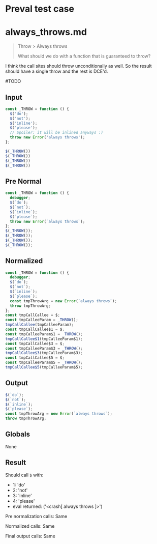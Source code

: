 # Preval test case

# always_throws.md

> Throw > Always throws
>
> What should we do with a function that is guaranteed to throw?

I think the call sites should throw unconditionally as well. So the result should have a single throw and the rest is DCE'd.

#TODO

## Input

`````js filename=intro
const _THROW = function () {
  $('do');
  $('not');
  $('inline');
  $('please');
  // Spoiler: it will be inlined anyways :)
  throw new Error('always throws');
};

$(_THROW())
$(_THROW())
$(_THROW())
$(_THROW())
`````

## Pre Normal

`````js filename=intro
const _THROW = function () {
  debugger;
  $(`do`);
  $(`not`);
  $(`inline`);
  $(`please`);
  throw new Error(`always throws`);
};
$(_THROW());
$(_THROW());
$(_THROW());
$(_THROW());
`````

## Normalized

`````js filename=intro
const _THROW = function () {
  debugger;
  $(`do`);
  $(`not`);
  $(`inline`);
  $(`please`);
  const tmpThrowArg = new Error(`always throws`);
  throw tmpThrowArg;
};
const tmpCallCallee = $;
const tmpCalleeParam = _THROW();
tmpCallCallee(tmpCalleeParam);
const tmpCallCallee$1 = $;
const tmpCalleeParam$1 = _THROW();
tmpCallCallee$1(tmpCalleeParam$1);
const tmpCallCallee$3 = $;
const tmpCalleeParam$3 = _THROW();
tmpCallCallee$3(tmpCalleeParam$3);
const tmpCallCallee$5 = $;
const tmpCalleeParam$5 = _THROW();
tmpCallCallee$5(tmpCalleeParam$5);
`````

## Output

`````js filename=intro
$(`do`);
$(`not`);
$(`inline`);
$(`please`);
const tmpThrowArg = new Error(`always throws`);
throw tmpThrowArg;
`````

## Globals

None

## Result

Should call `$` with:
 - 1: 'do'
 - 2: 'not'
 - 3: 'inline'
 - 4: 'please'
 - eval returned: ('<crash[ always throws ]>')

Pre normalization calls: Same

Normalized calls: Same

Final output calls: Same
